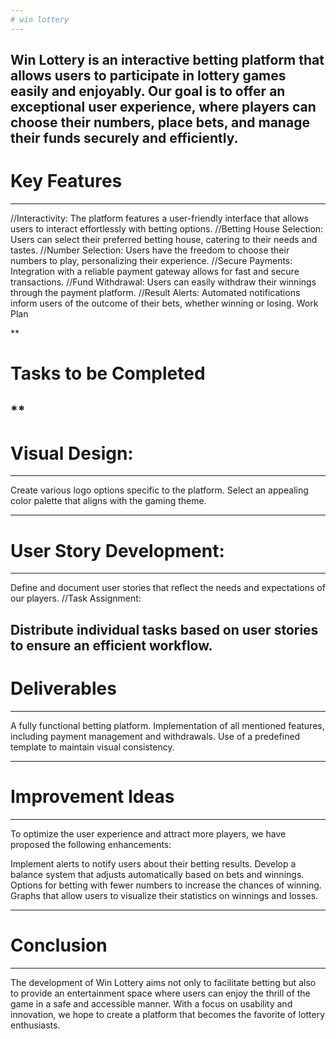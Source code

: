 ```yaml
---
# win lottery
---
```


## Win Lottery is an interactive betting platform that allows users to participate in lottery games easily and enjoyably. Our goal is to offer an exceptional user experience, where players can choose their numbers, place bets, and manage their funds securely and efficiently.

# Key Features

---

//Interactivity: The platform features a user-friendly interface that allows users to interact effortlessly with betting options.
//Betting House Selection: Users can select their preferred betting house, catering to their needs and tastes.
//Number Selection: Users have the freedom to choose their numbers to play, personalizing their experience.
//Secure Payments: Integration with a reliable payment gateway allows for fast and secure transactions.
//Fund Withdrawal: Users can easily withdraw their winnings through the payment platform.
//Result Alerts: Automated notifications inform users of the outcome of their bets, whether winning or losing.
Work Plan

\*\*

# Tasks to be Completed

## \*\*

# Visual Design:

---

Create various logo options specific to the platform.
Select an appealing color palette that aligns with the gaming theme.

---

# User Story Development:

---

Define and document user stories that reflect the needs and expectations of our players.
//Task Assignment:

## Distribute individual tasks based on user stories to ensure an efficient workflow.

# Deliverables

---

A fully functional betting platform.
Implementation of all mentioned features, including payment management and withdrawals.
Use of a predefined template to maintain visual consistency.

---

# Improvement Ideas

---

To optimize the user experience and attract more players, we have proposed the following enhancements:

Implement alerts to notify users about their betting results.
Develop a balance system that adjusts automatically based on bets and winnings.
Options for betting with fewer numbers to increase the chances of winning.
Graphs that allow users to visualize their statistics on winnings and losses.

---

# Conclusion

---

The development of Win Lottery aims not only to facilitate betting but also to provide an entertainment space where users can enjoy the thrill of the game in a safe and accessible manner. With a focus on usability and innovation, we hope to create a platform that becomes the favorite of lottery enthusiasts.
